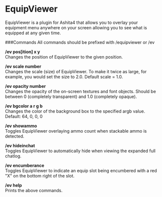 # EquipViewer
EquipViewer is a plugin for Ashita4 that allows you to overlay your equipment menu anywhere on your screen allowing you to see what is equipped at any given time. 

###Commands
All commands should be prefixed with /equipviewer or /ev

**/ev pos[ition] x y**<br>
Changes the position of EquipViewer to the given position. 

**/ev scale number**<br>
Changes the scale (size) of EquipViewer. To make it twice as large, for example, you would set the size to 2.0. Default scale = 1.0.

**/ev opacity number**<br>
Changes the opacity of the on-screen textures and font objects. Should be between 0 (completely transparent) and 1.0 (completely opaque).

**/ev bgcolor a r g b**<br>
Changes the color of the background box to the specified argb value. Default: 64, 0, 0, 0

**/ev showammo**<br>
Toggles EquipViewer overlaying ammo count when stackable ammo is detected.

**/ev hideinchat**<br>
Toggles EquipViewer to automatically hide when viewing the expanded full chatlog. 

**/ev encumberance**<br>
Toggles EquipViewer to indicate an equip slot being encumbered with a red "X" on the bottom right of the slot.

**/ev help**<br>
Prints the above commands.